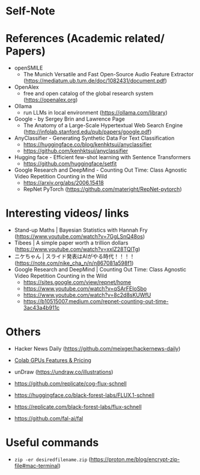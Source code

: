 # Self-Note

# References (Academic related/ Papers)
- openSMILE
  - The Munich Versatile and Fast Open-Source Audio Feature Extractor (https://mediatum.ub.tum.de/doc/1082431/document.pdf)
- OpenAlex
  - free and open catalog of the global research system (https://openalex.org)
- Ollama
  - run LLMs in local environment (https://ollama.com/library)
- Google - by Sergey Brin and Lawrence Page
  - The Anatomy of a Large-Scale Hypertextual Web Search Engine (http://infolab.stanford.edu/pub/papers/google.pdf)
- AnyClassifier - Generating Synthetic Data For Text Classification
  - https://huggingface.co/blog/kenhktsui/anyclassifier
  - https://github.com/kenhktsui/anyclassifier
- Hugging face - Efficient few-shot learning with Sentence Transformers
  - https://github.com/huggingface/setfit
- Google Research and DeepMind - Counting Out Time: Class Agnostic Video Repetition Counting in the Wild
  - https://arxiv.org/abs/2006.15418
  - RepNet PyTorch (https://github.com/materight/RepNet-pytorch)

# Interesting videos/ links
- Stand-up Maths | Bayesian Statistics with Hannah Fry (https://www.youtube.com/watch?v=7GgLSnQ48os)
- Tibees | A simple paper worth a trillion dollars (https://www.youtube.com/watch?v=xxIZ28TQlTg)
- ニケちゃん | スライド発表はAIがやる時代！！！！ (https://note.com/nike_cha_n/n/n867081a598f1)
- Google Research and DeepMind | Counting Out Time: Class Agnostic Video Repetition Counting in the Wild
  - https://sites.google.com/view/repnet/home
  - https://www.youtube.com/watch?v=qSArFEIoSbo
  - https://www.youtube.com/watch?v=8c2d8sKUWfU
  - https://b10515007.medium.com/repnet-counting-out-time-3ac43a4b911c

# Others
- Hacker News Daily (https://github.com/meixger/hackernews-daily)
- [Colab GPUs Features & Pricing](http://mccormickml.com/2024/04/23/colab-gpus-features-and-pricing/#s3-cost-per-gpu)
- unDraw (https://undraw.co/illustrations)

- https://github.com/replicate/cog-flux-schnell
- https://huggingface.co/black-forest-labs/FLUX.1-schnell
- https://replicate.com/black-forest-labs/flux-schnell

- https://github.com/fal-ai/fal

# Useful commands
- ```zip -er desiredfilename.zip``` (https://proton.me/blog/encrypt-zip-file#mac-terminal)
